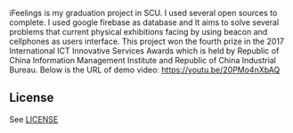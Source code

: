 iFeelings is my graduation project in SCU. I used several open sources to complete. I used google firebase as database and 
It  aims to solve several problems that current physical exhibitions facing by using beacon and cellphones as users interface.
This project won the fourth prize in the 2017 International ICT Innovative Services Awards which is held by Republic of China Information Management Institute and Republic of China Industrial Bureau. 
Below is the URL of demo video:
https://youtu.be/20PMo4nXbAQ

## License
See [LICENSE](LICENSE)
